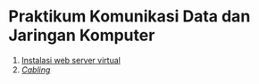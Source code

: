 # Praktikum Komunikasi Data dan Jaringan Komputer

1. [Instalasi web server virtual](p01.md)
2. [*Cabling*](p02.md)
